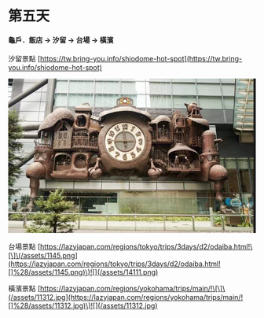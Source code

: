 # 第五天

#### 龜戶．飯店 → 汐留 → 台場 → 橫濱

汐留景點 [https://tw.bring-you.info/shiodome-hot-spot](https://tw.bring-you.info/shiodome-hot-spot)

![](/assets/1143.png)



台場景點 [https://lazyjapan.com/regions/tokyo/trips/3days/d2/odaiba.html!\[\]\(/assets/1145.png](https://lazyjapan.com/regions/tokyo/trips/3days/d2/odaiba.html![]%28/assets/1145.png)\)![](/assets/14111.png)



橫濱景點 [https://lazyjapan.com/regions/yokohama/trips/main/!\[\]\(/assets/11312.jpg](https://lazyjapan.com/regions/yokohama/trips/main/![]%28/assets/11312.jpg)\)![](/assets/11312.jpg)

